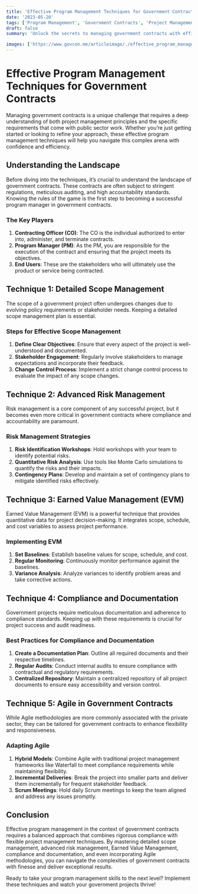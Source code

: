 ```yaml
---
title: 'Effective Program Management Techniques for Government Contracts'
date: '2023-05-20'
tags: ['Program Management', 'Government Contracts', 'Project Management']
draft: false
summary: 'Unlock the secrets to managing government contracts with efficiency and precision using these proven program management techniques.'

images: ['https://www.govcon.me/articleimage/./effective_program_management_techniques_for_government_contracts.webp']
---
```


# Effective Program Management Techniques for Government Contracts

Managing government contracts is a unique challenge that requires a deep understanding of both project management principles and the specific requirements that come with public sector work. Whether you’re just getting started or looking to refine your approach, these effective program management techniques will help you navigate this complex arena with confidence and efficiency.

## Understanding the Landscape

Before diving into the techniques, it’s crucial to understand the landscape of government contracts. These contracts are often subject to stringent regulations, meticulous auditing, and high accountability standards. Knowing the rules of the game is the first step to becoming a successful program manager in government contracts.

### The Key Players

1. **Contracting Officer (CO)**: The CO is the individual authorized to enter into, administer, and terminate contracts.
2. **Program Manager (PM)**: As the PM, you are responsible for the execution of the contract and ensuring that the project meets its objectives.
3. **End Users**: These are the stakeholders who will ultimately use the product or service being contracted.

## Technique 1: Detailed Scope Management

The scope of a government project often undergoes changes due to evolving policy requirements or stakeholder needs. Keeping a detailed scope management plan is essential.

### Steps for Effective Scope Management

1. **Define Clear Objectives**: Ensure that every aspect of the project is well-understood and documented.
2. **Stakeholder Engagement**: Regularly involve stakeholders to manage expectations and incorporate their feedback.
3. **Change Control Process**: Implement a strict change control process to evaluate the impact of any scope changes.

## Technique 2: Advanced Risk Management

Risk management is a core component of any successful project, but it becomes even more critical in government contracts where compliance and accountability are paramount.

### Risk Management Strategies

1. **Risk Identification Workshops**: Hold workshops with your team to identify potential risks.
2. **Quantitative Risk Analysis**: Use tools like Monte Carlo simulations to quantify the risks and their impacts.
3. **Contingency Plans**: Develop and maintain a set of contingency plans to mitigate identified risks effectively.

## Technique 3: Earned Value Management (EVM)

Earned Value Management (EVM) is a powerful technique that provides quantitative data for project decision-making. It integrates scope, schedule, and cost variables to assess project performance.

### Implementing EVM

1. **Set Baselines**: Establish baseline values for scope, schedule, and cost.
2. **Regular Monitoring**: Continuously monitor performance against the baselines.
3. **Variance Analysis**: Analyze variances to identify problem areas and take corrective actions.

## Technique 4: Compliance and Documentation

Government projects require meticulous documentation and adherence to compliance standards. Keeping up with these requirements is crucial for project success and audit readiness.

### Best Practices for Compliance and Documentation

1. **Create a Documentation Plan**: Outline all required documents and their respective timelines.
2. **Regular Audits**: Conduct internal audits to ensure compliance with contractual and regulatory requirements.
3. **Centralized Repository**: Maintain a centralized repository of all project documents to ensure easy accessibility and version control.

## Technique 5: Agile in Government Contracts

While Agile methodologies are more commonly associated with the private sector, they can be tailored for government contracts to enhance flexibility and responsiveness.

### Adapting Agile

1. **Hybrid Models**: Combine Agile with traditional project management frameworks like Waterfall to meet compliance requirements while maintaining flexibility.
2. **Incremental Deliveries**: Break the project into smaller parts and deliver them incrementally for frequent stakeholder feedback.
3. **Scrum Meetings**: Hold daily Scrum meetings to keep the team aligned and address any issues promptly.

## Conclusion

Effective program management in the context of government contracts requires a balanced approach that combines rigorous compliance with flexible project management techniques. By mastering detailed scope management, advanced risk management, Earned Value Management, compliance and documentation, and even incorporating Agile methodologies, you can navigate the complexities of government contracts with finesse and deliver exceptional results.

Ready to take your program management skills to the next level? Implement these techniques and watch your government projects thrive!